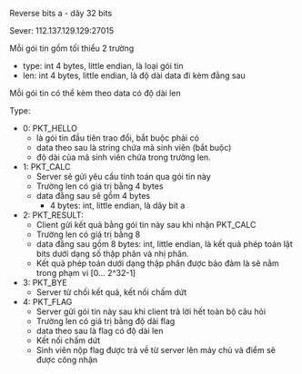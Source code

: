 ﻿Reverse bits
a - dãy 32 bits

Sever: 112.137.129.129:27015

Mỗi gói tin gồm tối thiểu 2 trường
- type: int 4 bytes, little endian, là loại gói tin
- len: int 4 bytes, little endian, là độ dài data đi kèm đằng sau

Mỗi gói tin có thể kèm theo data có độ dài len

Type:
- 0: PKT_HELLO
	- là gói tin đầu tiên trao đổi, bắt buộc phải có
	- data theo sau là string chứa mã sinh viên (bắt buộc)
	- độ dài của mã sinh viên chứa trong trường len.
- 1: PKT_CALC
	- Server sẽ gửi yêu cầu tính toán qua gói tin này
	- Trường len có giá trị bằng 4 bytes
	- data đằng sau sẽ gồm 4 bytes
		- 4 bytes: int, little endian, là dãy bit a
- 2: PKT_RESULT:
	- Client gửi kết quả bằng gói tin này sau khi nhận PKT_CALC
	- Trường len có giá trị bằng 8
	- data đằng sau gồm 8 bytes: int, little endian, là kết quả phép toán lật bits dưới dạng số thập phân và nhị phân.
	- Kết quả phép toán dưới dạng thập phân được bảo đảm là sẽ nằm trong phạm vi [0... 2^32-1]
- 3: PKT_BYE
	- Server từ chối kết quả, kết nối chấm dứt
- 4: PKT_FLAG
	- Server gửi gói tin này sau khi client trả lời hết toàn bộ câu hỏi
	- Trường len có giá trị bằng độ dài flag
	- data theo sau là flag có độ dài len
	- Kết nối chấm dứt
	- Sinh viên nộp flag được trả về từ server lên máy chủ và điểm sẽ được công nhận
